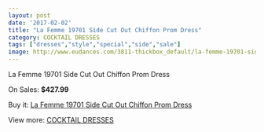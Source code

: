 ```yaml
---
layout: post
date: '2017-02-02'
title: "La Femme 19701 Side Cut Out Chiffon Prom Dress"
category: COCKTAIL DRESSES
tags: ["dresses","style","special","side","sale"]
image: http://www.eudances.com/3811-thickbox_default/la-femme-19701-side-cut-out-chiffon-prom-dress.jpg
---
```

La Femme 19701 Side Cut Out Chiffon Prom Dress

On Sales: **$427.99**
<a href="https://www.eudances.com/en/cocktail-dresses/1271-la-femme-19701-side-cut-out-chiffon-prom-dress.html"><amp-img layout="responsive" width="600" height="600" src="//www.eudances.com/3811-thickbox_default/la-femme-19701-side-cut-out-chiffon-prom-dress.jpg" alt="La Femme 19701 Side Cut Out Chiffon Prom Dress 0" /></a>
<a href="https://www.eudances.com/en/cocktail-dresses/1271-la-femme-19701-side-cut-out-chiffon-prom-dress.html"><amp-img layout="responsive" width="600" height="600" src="//www.eudances.com/3815-thickbox_default/la-femme-19701-side-cut-out-chiffon-prom-dress.jpg" alt="La Femme 19701 Side Cut Out Chiffon Prom Dress 1" /></a>
<a href="https://www.eudances.com/en/cocktail-dresses/1271-la-femme-19701-side-cut-out-chiffon-prom-dress.html"><amp-img layout="responsive" width="600" height="600" src="//www.eudances.com/3814-thickbox_default/la-femme-19701-side-cut-out-chiffon-prom-dress.jpg" alt="La Femme 19701 Side Cut Out Chiffon Prom Dress 2" /></a>
<a href="https://www.eudances.com/en/cocktail-dresses/1271-la-femme-19701-side-cut-out-chiffon-prom-dress.html"><amp-img layout="responsive" width="600" height="600" src="//www.eudances.com/3813-thickbox_default/la-femme-19701-side-cut-out-chiffon-prom-dress.jpg" alt="La Femme 19701 Side Cut Out Chiffon Prom Dress 3" /></a>
<a href="https://www.eudances.com/en/cocktail-dresses/1271-la-femme-19701-side-cut-out-chiffon-prom-dress.html"><amp-img layout="responsive" width="600" height="600" src="//www.eudances.com/3812-thickbox_default/la-femme-19701-side-cut-out-chiffon-prom-dress.jpg" alt="La Femme 19701 Side Cut Out Chiffon Prom Dress 4" /></a>

Buy it: [La Femme 19701 Side Cut Out Chiffon Prom Dress](https://www.eudances.com/en/cocktail-dresses/1271-la-femme-19701-side-cut-out-chiffon-prom-dress.html "La Femme 19701 Side Cut Out Chiffon Prom Dress")

View more: [COCKTAIL DRESSES](https://www.eudances.com/en/14-cocktail-dresses "COCKTAIL DRESSES")